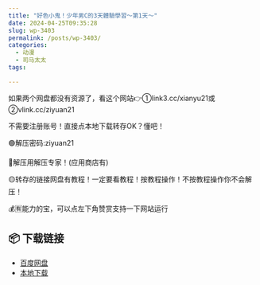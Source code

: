 ```yaml
---
title: "好色小鬼！少年男C的3天體驗學習～第1天～"
date: 2024-04-25T09:35:28
slug: wp-3403
permalink: /posts/wp-3403/
categories:
  - 动漫
  - 司马太太
tags:

---
```


如果两个网盘都没有资源了，看这个网站👉①link3.cc/xianyu21或②vlink.cc/ziyuan21

不需要注册账号！直接点本地下载转存OK？懂吧！

🟢解压密码:ziyuan21

🔵解压用解压专家！(应用商店有)

🟡转存的链接网盘有教程！一定要看教程！按教程操作！不按教程操作你不会解压！

💰🈶能力的宝，可以点左下角赞赏支持一下网站运行

## 📦 下载链接
- [百度网盘](https://blziyuan21.com/pay-download/3403?key=427ea091b9&down_id=0)
- [本地下载](https://blziyuan21.com/pay-download/3403?key=427ea091b9&down_id=1)


